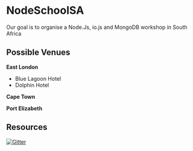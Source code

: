 # NodeSchoolSA
Our goal is to organise a Node.Js, io.js and MongoDB workshop in South Africa

## Possible Venues

**East London**
<ul>
 <li>Blue Lagoon Hotel</li>
 <li>Dolphin Hotel</li>
</ul>

**Cape Town**

**Port Elizabeth**

## Resources


[![Gitter](https://badges.gitter.im/Join%20Chat.svg)](https://gitter.im/mystiqueninja/NodeSchoolSA)
